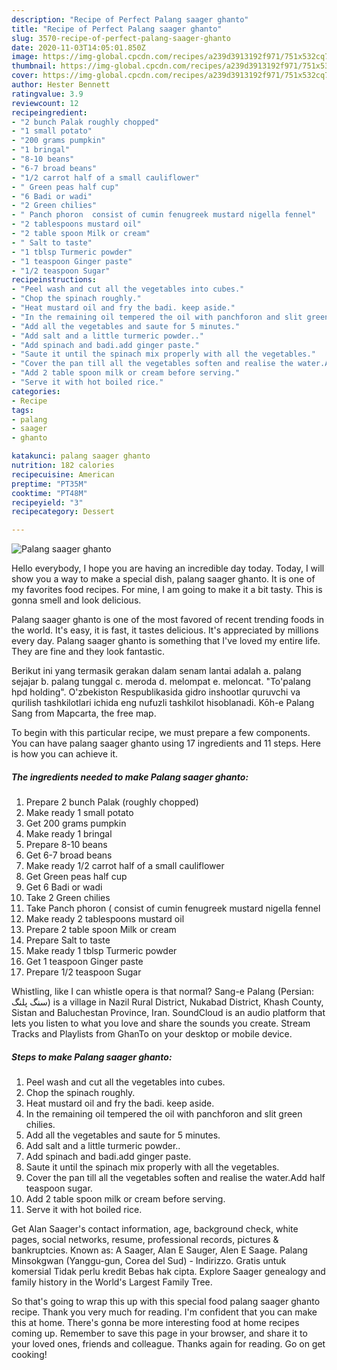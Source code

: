 ```yaml
---
description: "Recipe of Perfect Palang saager ghanto"
title: "Recipe of Perfect Palang saager ghanto"
slug: 3570-recipe-of-perfect-palang-saager-ghanto
date: 2020-11-03T14:05:01.850Z
image: https://img-global.cpcdn.com/recipes/a239d3913192f971/751x532cq70/palang-saager-ghanto-recipe-main-photo.jpg
thumbnail: https://img-global.cpcdn.com/recipes/a239d3913192f971/751x532cq70/palang-saager-ghanto-recipe-main-photo.jpg
cover: https://img-global.cpcdn.com/recipes/a239d3913192f971/751x532cq70/palang-saager-ghanto-recipe-main-photo.jpg
author: Hester Bennett
ratingvalue: 3.9
reviewcount: 12
recipeingredient:
- "2 bunch Palak roughly chopped"
- "1 small potato"
- "200 grams pumpkin"
- "1 bringal"
- "8-10 beans"
- "6-7 broad beans"
- "1/2 carrot half of a small cauliflower"
- " Green peas half cup"
- "6 Badi or wadi"
- "2 Green chilies"
- " Panch phoron  consist of cumin fenugreek mustard nigella fennel"
- "2 tablespoons mustard oil"
- "2 table spoon Milk or cream"
- " Salt to taste"
- "1 tblsp Turmeric powder"
- "1 teaspoon Ginger paste"
- "1/2 teaspoon Sugar"
recipeinstructions:
- "Peel wash and cut all the vegetables into cubes."
- "Chop the spinach roughly."
- "Heat mustard oil and fry the badi. keep aside."
- "In the remaining oil tempered the oil with panchforon and slit green chilies."
- "Add all the vegetables and saute for 5 minutes."
- "Add salt and a little turmeric powder.."
- "Add spinach and badi.add ginger paste."
- "Saute it until the spinach mix properly with all the vegetables."
- "Cover the pan till all the vegetables soften and realise the water.Add half teaspoon sugar."
- "Add 2 table spoon milk or cream before serving."
- "Serve it with hot boiled rice."
categories:
- Recipe
tags:
- palang
- saager
- ghanto

katakunci: palang saager ghanto 
nutrition: 182 calories
recipecuisine: American
preptime: "PT35M"
cooktime: "PT48M"
recipeyield: "3"
recipecategory: Dessert

---
```



![Palang saager ghanto](https://img-global.cpcdn.com/recipes/a239d3913192f971/751x532cq70/palang-saager-ghanto-recipe-main-photo.jpg)

Hello everybody, I hope you are having an incredible day today. Today, I will show you a way to make a special dish, palang saager ghanto. It is one of my favorites food recipes. For mine, I am going to make it a bit tasty. This is gonna smell and look delicious.

Palang saager ghanto is one of the most favored of recent trending foods in the world. It's easy, it is fast, it tastes delicious. It's appreciated by millions every day. Palang saager ghanto is something that I've loved my entire life. They are fine and they look fantastic.

Berikut ini yang termasik gerakan dalam senam lantai adalah a. palang sejajar b. palang tunggal c. meroda d. melompat e. meloncat. &#34;To&#39;palang hpd holding&#34;. O&#39;zbekiston Respublikasida gidro inshootlar quruvchi va qurilish tashkilotlari ichida eng nufuzli tashkilot hisoblanadi. Kōh-e Palang Sang from Mapcarta, the free map.


To begin with this particular recipe, we must prepare a few components. You can have palang saager ghanto using 17 ingredients and 11 steps. Here is how you can achieve it.

<!--inarticleads1-->

##### The ingredients needed to make Palang saager ghanto:

1. Prepare 2 bunch Palak (roughly chopped)
1. Make ready 1 small potato
1. Get 200 grams pumpkin
1. Make ready 1 bringal
1. Prepare 8-10 beans
1. Get 6-7 broad beans
1. Make ready 1/2 carrot half of a small cauliflower
1. Get  Green peas half cup
1. Get 6 Badi or wadi
1. Take 2 Green chilies
1. Take  Panch phoron ( consist of cumin fenugreek mustard nigella fennel
1. Make ready 2 tablespoons mustard oil
1. Prepare 2 table spoon Milk or cream
1. Prepare  Salt to taste
1. Make ready 1 tblsp Turmeric powder
1. Get 1 teaspoon Ginger paste
1. Prepare 1/2 teaspoon Sugar


Whistling, like I can whistle opera is that normal? Sang-e Palang (Persian: سنگ پلنگ‎‎) is a village in Nazil Rural District, Nukabad District, Khash County, Sistan and Baluchestan Province, Iran. SoundCloud is an audio platform that lets you listen to what you love and share the sounds you create. Stream Tracks and Playlists from GhanTo on your desktop or mobile device. 

<!--inarticleads2-->

##### Steps to make Palang saager ghanto:

1. Peel wash and cut all the vegetables into cubes.
1. Chop the spinach roughly.
1. Heat mustard oil and fry the badi. keep aside.
1. In the remaining oil tempered the oil with panchforon and slit green chilies.
1. Add all the vegetables and saute for 5 minutes.
1. Add salt and a little turmeric powder..
1. Add spinach and badi.add ginger paste.
1. Saute it until the spinach mix properly with all the vegetables.
1. Cover the pan till all the vegetables soften and realise the water.Add half teaspoon sugar.
1. Add 2 table spoon milk or cream before serving.
1. Serve it with hot boiled rice.


Get Alan Saager&#39;s contact information, age, background check, white pages, social networks, resume, professional records, pictures &amp; bankruptcies. Known as: A Saager, Alan E Sauger, Alen E Saage. Palang Minsokgwan (Yanggu-gun, Corea del Sud) - Indirizzo. Gratis untuk komersial Tidak perlu kredit Bebas hak cipta. Explore Saager genealogy and family history in the World&#39;s Largest Family Tree. 

So that's going to wrap this up with this special food palang saager ghanto recipe. Thank you very much for reading. I'm confident that you can make this at home. There's gonna be more interesting food at home recipes coming up. Remember to save this page in your browser, and share it to your loved ones, friends and colleague. Thanks again for reading. Go on get cooking!
